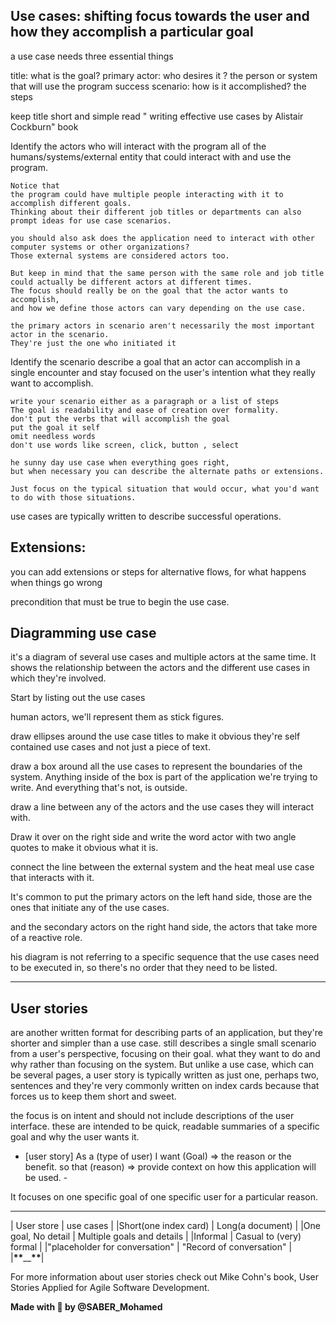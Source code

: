 ## Use cases: shifting focus towards the user and how they accomplish a particular goal

a use case needs three essential things

title: what is the goal?
primary actor: who desires it ? the person or system that will use the program
success scenario: how is it accomplished? the steps

keep title short and simple
read " writing effective use cases by Alistair Cockburn" book

Identify the actors
who will interact with the program
all of the humans/systems/external entity that could interact with and use the program.

    Notice that
    the program could have multiple people interacting with it to accomplish different goals.
    Thinking about their different job titles or departments can also prompt ideas for use case scenarios.

    you should also ask does the application need to interact with other computer systems or other organizations?
    Those external systems are considered actors too.

    But keep in mind that the same person with the same role and job title could actually be different actors at different times.
    The focus should really be on the goal that the actor wants to accomplish,
    and how we define those actors can vary depending on the use case.

    the primary actors in scenario aren't necessarily the most important actor in the scenario.
    They're just the one who initiated it

Identify the scenario
describe a goal that an actor can accomplish in a single encounter and stay focused on the user's intention
what they really want to accomplish.

    write your scenario either as a paragraph or a list of steps
    The goal is readability and ease of creation over formality.
    don't put the verbs that will accomplish the goal
    put the goal it self
    omit needless words
    don't use words like screen, click, button , select

    he sunny day use case when everything goes right,
    but when necessary you can describe the alternate paths or extensions.

    Just focus on the typical situation that would occur, what you'd want to do with those situations.

use cases are typically written to describe successful operations.

## Extensions:

you can add extensions or steps for alternative flows, for what happens when things go wrong

precondition that must be true to begin the use case.

## Diagramming use case

it's a diagram of several use cases and multiple actors at the same time.
It shows the relationship between the actors and the different use cases in which they're involved.

Start by listing out the use cases

human actors, we'll represent them as stick figures.

draw ellipses around the use case titles to make it obvious they're self contained use cases and not just a piece of text.

draw a box around all the use cases to represent the boundaries of the system.
Anything inside of the box is part of the application we're trying to write.
And everything that's not, is outside.

draw a line between any of the actors and the use cases they will interact with.

Draw it over on the right side and write the word actor with two angle quotes to make it obvious what it is.

connect the line between the external system and the heat meal use case that interacts with it.

It's common to put the primary actors on the left hand side, those are the ones that initiate any of the use cases.

and the secondary actors on the right hand side, the actors that take more of a reactive role.

his diagram is not referring to a specific sequence that the use cases need to be executed in, so there's no order that they need to be listed.

---

## User stories

are another written format for describing parts of an application,
but they're shorter and simpler than a use case.
still describes a single small scenario from a user's perspective, focusing on their goal.
what they want to do and why rather than focusing on the system.
But unlike a use case, which can be several pages,
a user story is typically written as just one, perhaps two, sentences
and they're very commonly written on index cards because that forces us to keep them short and sweet.

the focus is on intent and should not include descriptions of the user interface.
these are intended to be quick, readable summaries of a specific goal and why the user wants it.

- [user story]
  As a (type of user)
  I want (Goal) => the reason or the benefit.
  so that (reason) => provide context on how this application will be used. -

It focuses on one specific goal of one specific user for a particular reason.

---

| User store | use cases |
|Short(one index card) | Long(a document) |
|One goal, No detail | Multiple goals and details |
|Informal | Casual to (very) formal |
|"placeholder for conversation" | "Record of conversation" |
|**************\*\***************\_\_**************\*\***************|

For more information about user stories check out Mike Cohn's book, User Stories Applied for Agile Software Development.

**Made with 💛 by @SABER_Mohamed**
